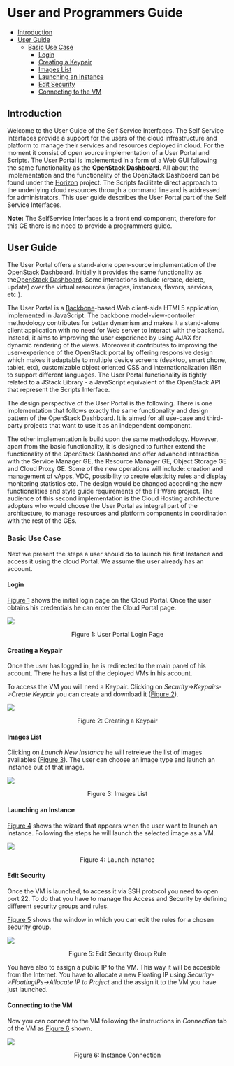 # User and Programmers Guide

- [Introduction](#introduction)
- [User Guide](#user-guide)
    - [Basic Use Case](#basic-use-case)
        - [Login](#login)
        - [Creating a Keypair](#creating-a-keypair)
        - [Images List](#images-list)
        - [Launching an Instance](#launching-an-instance)
        - [Edit Security](#edit-security)
        - [Connecting to the VM](#connecting-to-the-vm)
    
## Introduction

Welcome to the User Guide of the Self Service Interfaces. The Self Service Interfaces provide a support for the users of the cloud infrastructure and platform to manage their services and resources deployed in cloud. For the moment it consist of open source implementation of a User Portal and Scripts. The User Portal is implemented in a form of a Web GUI following the same functionality as the **OpenStack Dashboard**. All about the implementation and the functionality of the OpenStack Dashboard can be found under the [Horizon](http://docs.openstack.org/developer/horizon/) project. The Scripts facilitate direct approach to the underlying cloud resources through a command line and is addressed for administrators. This user guide describes the User Portal part of the Self Service Interfaces.

**Note:** The SelfService Interfaces is a front end component, therefore for this GE there is no need to provide a programmers guide.

## User Guide

The User Portal offers a stand-alone open-source implementation of the OpenStack Dashboard. Initially it provides the same functionality as the[OpenStack Dashboard](http://docs.openstack.org/developer/horizon). Some interactions include (create, delete, update) over the virtual resources (images, instances, flavors, services, etc.). 

The User Portal is a [Backbone](http://backbonejs.org)-based Web client-side HTML5 application, implemented in JavaScript. The backbone model-view-controller methodology contributes for better dynamism and makes it a stand-alone client application with no need for Web server to interact with the backend. Instead, it aims to improving the user experience by using AJAX for dynamic rendering of the views. Moreover it contributes to improving the user-experience of the OpenStack portal by offering responsive design which makes it adaptable to multiple device screens (desktop, smart phone, tablet, etc), customizable object oriented CSS and internationalization i18n to support different languages. The User Portal functionality is tightly related to a JStack Library - a JavaScript equivalent of the OpenStack API that represent the Scripts Interface.

The design perspective of the User Portal is the following. There is one implementation that follows exactly the same functionality and design pattern of the OpenStack Dashboard. It is aimed for all use-case and third-party projects that want to use it as an independent component. 

The other implementation is build upon the same methodology. However, apart from the basic functionality, it is designed to further extend the functionality of the OpenStack Dashboard and offer advanced interaction with the Service Manager GE, the Resource Manager GE, Object Storage GE and Cloud Proxy GE. Some of the new operations will include: creation and management of vApps, VDC, possibility to create elasticity rules and display monitoring statistics etc. The design would be changed according the new functionalities and style guide requirements of the FI-Ware project. The audience of this second implementation is the Cloud Hosting architecture adopters who would choose the User Portal as integral part of the architecture, to manage resources and platform components in coordination with the rest of the GEs.

### Basic Use Case

Next we present the steps a user should do to launch his first Instance and access it using the cloud Portal. We assume the user already has an account.

#### Login

[Figure 1](#def-fig1) shows the initial login page on the Cloud Portal. Once the user obtains his credentials he can enter the Cloud Portal page.

<a name="def-fig1"></a>
![](https://raw.githubusercontent.com/ging/fi-ware-cloud-portal/master/doc/resources/login.png)
<p align="center">Figure 1: User Portal Login Page<p>


#### Creating a Keypair

Once the user has logged in, he is redirected to the main panel of his account. There he has a list of the deployed VMs in his account. 

To access the VM you will need a Keypair. Clicking on *Security->Keypairs->Create Keypair* you can create and download it ([Figure 2](#def-fig2)).

<a name="def-fig2"></a>
![](https://raw.githubusercontent.com/ging/fi-ware-cloud-portal/master/doc/resources/keypair.png)
<p align="center">Figure 2: Creating a Keypair<p>

#### Images List

Clicking on *Launch New Instance* he will retreieve the list of images availables ([Figure 3](#def-fig3)). The user can choose an image type and launch an instance out of that image. 

<a name="def-fig3"></a>
![](https://raw.githubusercontent.com/ging/fi-ware-cloud-portal/master/doc/resources/images.png)
<p align="center">Figure 3: Images List<p>


#### Launching an Instance

[Figure 4](#def-fig4) shows the wizard that appears when the user want to launch an instance. Following the steps he will launch the selected image as a VM.

<a name="def-fig4"></a>
![](https://raw.githubusercontent.com/ging/fi-ware-cloud-portal/master/doc/resources/wizard.png)
<p align="center">Figure 4: Launch Instance<p>

#### Edit Security

Once the VM is launched, to access it via SSH protocol you need to open port 22. To do that you have to manage the Access and Security by defining different security groups and rules.

[Figure 5](#def-fig5) shows the window in which you can edit the rules for a chosen security group. 

<a name="def-fig5"></a>
![](https://raw.githubusercontent.com/ging/fi-ware-cloud-portal/master/doc/resources/rules.png)
<p align="center">Figure 5: Edit Security Group Rule<p>

You have also to assign a public IP to the VM. This way it will be accesible from the Internet. You have to allocate a new Floating IP using *Security->FloatingIPs->Allocate IP to Project* and the assign it to the VM you have just launched.

#### Connecting to the VM

Now you can connect to the VM following the instructions in *Connection* tab of the VM as [Figure 6](#def-fig6) shown.

<a name="def-fig6"></a>
![](https://raw.githubusercontent.com/ging/fi-ware-cloud-portal/master/doc/resources/connect.png)
<p align="center">Figure 6: Instance Connection<p>